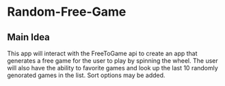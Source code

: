 # Random-Free-Game

## Main Idea
This app will interact with the FreeToGame api to create an app that generates a free game for the user to play by spinning the wheel. The user will also have the ability to favorite games and look up the last 10 randomly genorated games in the list. Sort options may be added.